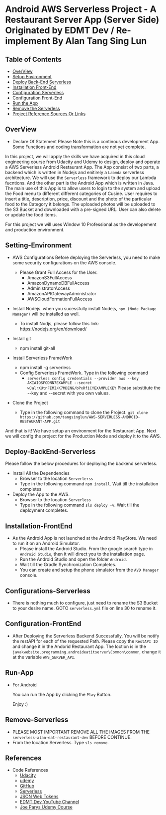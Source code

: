 # Android AWS Serverless Project - A Restaurant Server App (Server Side) Originated by EDMT Dev / Re-implement By Alan Tang Sing Lun 

## Table of Contents

* [OverView](#OverView)
* [Setup Environment](#Setting-Environment)
* [Deploy Back-End Serverless](#Deploy-BackEnd-Serverless)
* [Installation Front-End](#Installation-FrontEnd)
* [Configuration Serverless](#Configuration-Serverless)
* [Configuration Front-End](#Configurations-FrontEnd)
* [Run the App](#Run-App)
* [Remove the Serverless](#Remove-Serverless)
* [Project Reference Sources Or Links](#references)

## OverView

* Declare Of Statement
Please Note this is a continous development App. Some Functions and coding transformation are not yet complete. 

In this project, we will apply the skills we have acquired in this cloud engineering course from Udacity and Udemy to design, deploy and operate a AWS Serverless Android Restaurant App. The App consist of two parts, a backend which is written in Nodejs and enitirely a `Labmda` serverless architecture. We will use the `Serverless` framework to deploy our Lambda fucntions. And the other part is the Android App which is written in Java. The main use of this App is to allow users to login to the system and upload the Food menu to different different categories of Cusine. User requires to insert a title, description, price, discount and the photo of the particular food to the Category it belongs. The uploaded photos will be uploaded to the S3 Bucket and downloaded with a pre-signed URL. User can also delete or update the food items.

For this project we will uses Window 10 Professional as the developement and production environment.

## Setting-Environment

* AWS Configurations
    Before deploying the Serverless, you need to make some security configurations on the AWS console.
    * Please Grant Full Access for the User.
        * AmazonS3FullAccess
        * AmazonDynamoDBFullAccess
        * AdministratorAccess
        * AmazonAPIGatewayAdministrator
        * AWSCloudFormationFullAccess

* Install Nodejs. 
    when you sucessfully install Nodejs, `npm (Node Package Manager)` will be installed as well.
    * To install Nodjs, please follow this link: https://nodejs.org/en/download/

* Install git 
    * npm install git-all

* Install Serverless FrameWork 
    * npm install -g serverless
    * Config Serverless FrameWork. Type in the following command 
        * `serverless config credentials --provider aws --key AKIAIOSFODNN7EXAMPLE --secret wJalrXUtnFEMI/K7MDENG/bPxRfiCYEXAMPLEKEY`
          Please substitute the --key and --secret with you own values.

* Clone the Project
    * Type in the following command to clone the Project.
      `git clone https://github.com/tangsinglun/AWS-SERVERLESS-ANDROID-RESTAURANT-APP.git`  

And that is it! We have setup an environment for the Restaurant App. Next we will config the project for the Production Mode and deploy it to the AWS.

## Deploy-BackEnd-Serverless

Please follow the below procedures for deploying the backend serverless.

*  Install All the Dependencies
    * Browser to the location `Serverlerss`
    * Type in the following command `npm install`. Wait till the installation completes
*  Deploy the App to the AWS.
    * Browser to the location `Serverless`
    * Type in the following command `sls deploy -v`. Wait till the deployment completes. 

## Installation-FrontEnd

*  As the Android App is not launched at the Android PlayStore. We need to run it on an Android Simulator. 
    * Please install the Android Studio. From the google search type in `Android Studio`, then it will direct you to the installation page. 
    * Run the Android Studio and open the folder `Android`.
    * Wait till the Gradle Synchronization Completes.
    * You can create and setup the phone simulator from the `AVD Manager` console.

## Configurations-Serverless

* There is nothing much to configure, just need to rename the S3 Bucket to your desire name. GOTO `serverless.yml` file on line 30 to rename it.    

## Configuration-FrontEnd

* After Deploying the Serverless Backend Successfully, You will be notify the restAPI for each of the requested Path. Please copy the `RestAPI ID` and change it in the Andorid Restaurant App.
  The loction is in the `java\website.programming.androideatitserver\Common\common`, change it at the variable `AWS_SERVER_API`.

## Run-App

*  For Android 

   You can run the App by clicking the `Play` Button.

   Enjoy :)

## Remove-Serverless

*  PLEASE MOST IMPORTANT REMOVE ALL THE IMAGES FROM THE `serverless-alan-eat-restaurant-dev` BEFORE CONTINUE.
*  From the location Serverless. Type `sls remove`.  

## References

* Code References
    * [Udacity](https://www.udacity.com/)
    * [udemy](https://www.udemy.com/)
    * [GitHub](https://github.com/)
    * [Serverless](https://serverless.com/)
    * [JSON Web Tokens](https://jwt.io/)
    * [EDMT Dev YouTube Channel](https://www.youtube.com/channel/UCllewj2bGdqB8U9Ld15INAg)
    * [Joe Parys Udemy Course](https://www.udemy.com/course/android-development-course/)

    
